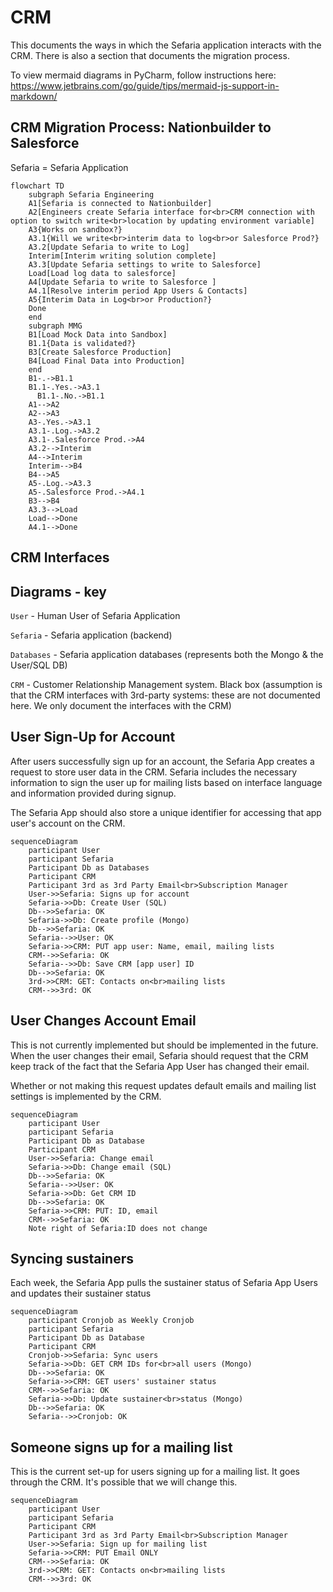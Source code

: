 # CRM

This documents the ways in which the Sefaria application interacts with the CRM. There is also a section that 
documents the migration process.

To view mermaid diagrams in PyCharm, follow instructions here: 
https://www.jetbrains.com/go/guide/tips/mermaid-js-support-in-markdown/

## CRM Migration Process: Nationbuilder to Salesforce
Sefaria = Sefaria Application

```mermaid
flowchart TD
    subgraph Sefaria Engineering 
    A1[Sefaria is connected to Nationbuilder]
    A2[Engineers create Sefaria interface for<br>CRM connection with option to switch write<br>location by updating environment variable]
    A3{Works on sandbox?}
    A3.1{Will we write<br>interim data to log<br>or Salesforce Prod?}
    A3.2[Update Sefaria to write to Log]
    Interim[Interim writing solution complete]
    A3.3[Update Sefaria settings to write to Salesforce]
    Load[Load log data to salesforce]
    A4[Update Sefaria to write to Salesforce ]
    A4.1[Resolve interim period App Users & Contacts]
    A5{Interim Data in Log<br>or Production?}
    Done
    end
    subgraph MMG 
    B1[Load Mock Data into Sandbox]
    B1.1{Data is validated?}
    B3[Create Salesforce Production]
    B4[Load Final Data into Production]
    end 
    B1-.->B1.1
    B1.1-.Yes.->A3.1
      B1.1-.No.->B1.1
    A1-->A2
    A2-->A3
    A3-.Yes.->A3.1
    A3.1-.Log.->A3.2
    A3.1-.Salesforce Prod.->A4
    A3.2-->Interim
    A4-->Interim
    Interim-->B4
    B4-->A5 
    A5-.Log.->A3.3
    A5-.Salesforce Prod.->A4.1
    B3-->B4
    A3.3-->Load
    Load-->Done
    A4.1-->Done
```

## CRM Interfaces
## Diagrams - key

`User` - Human User of Sefaria Application

`Sefaria` - Sefaria application (backend)

`Databases` - Sefaria application databases (represents both the Mongo & the User/SQL DB)

`CRM` - Customer Relationship Management system. Black box (assumption is that the CRM interfaces with 3rd-party
systems: these are not documented here. We only document the interfaces with the CRM)

## User Sign-Up for Account

After users successfully sign up for an account, the Sefaria App creates a request to store user data in the CRM.
Sefaria includes the necessary information to sign the user up for mailing lists based on interface language
and information provided during signup.

The Sefaria App should also store a unique identifier for accessing that app user's account on the CRM.

```mermaid
sequenceDiagram
    participant User 
    participant Sefaria
    Participant Db as Databases
    Participant CRM
    Participant 3rd as 3rd Party Email<br>Subscription Manager
    User->>Sefaria: Signs up for account
    Sefaria->>Db: Create User (SQL)
    Db-->>Sefaria: OK
    Sefaria->>Db: Create profile (Mongo)
    Db-->>Sefaria: OK
    Sefaria-->>User: OK
    Sefaria->>CRM: PUT app user: Name, email, mailing lists
    CRM-->>Sefaria: OK
    Sefaria-->>Db: Save CRM [app user] ID
    Db-->>Sefaria: OK
    3rd->>CRM: GET: Contacts on<br>mailing lists
    CRM-->>3rd: OK
```

## User Changes Account Email
This is not currently implemented but should be implemented in the future. When the user changes their email,
Sefaria should request that the CRM keep track of the fact that the Sefaria App User has changed their email.

Whether or not making this request updates default emails and mailing list settings is implemented by the CRM. 

```mermaid
sequenceDiagram
    participant User 
    participant Sefaria
    Participant Db as Database
    Participant CRM
    User->>Sefaria: Change email
    Sefaria->>Db: Change email (SQL)
    Db-->>Sefaria: OK
    Sefaria-->>User: OK
    Sefaria->>Db: Get CRM ID
    Db-->>Sefaria: OK
    Sefaria->>CRM: PUT: ID, email
    CRM-->>Sefaria: OK
    Note right of Sefaria:ID does not change
```

## Syncing sustainers
Each week, the Sefaria App pulls the sustainer status of Sefaria App Users and updates their sustainer status

```mermaid
sequenceDiagram
    participant Cronjob as Weekly Cronjob
    participant Sefaria
    Participant Db as Database
    Participant CRM
    Cronjob->>Sefaria: Sync users
    Sefaria->>Db: GET CRM IDs for<br>all users (Mongo)
    Db-->>Sefaria: OK
    Sefaria->>CRM: GET users' sustainer status
    CRM-->>Sefaria: OK
    Sefaria->>Db: Update sustainer<br>status (Mongo)
    Db-->>Sefaria: OK
    Sefaria-->>Cronjob: OK
```

## Someone signs up for a mailing list
This is the current set-up for users signing up for a mailing list. It goes through the CRM. It's possible
that we will change this.

```mermaid
sequenceDiagram
    participant User 
    participant Sefaria
    Participant CRM
    Participant 3rd as 3rd Party Email<br>Subscription Manager
    User->>Sefaria: Sign up for mailing list
    Sefaria->>CRM: PUT Email ONLY
    CRM-->>Sefaria: OK
    3rd->>CRM: GET: Contacts on<br>mailing lists
    CRM-->>3rd: OK
```
